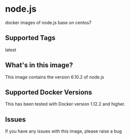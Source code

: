 # node.js
docker images of node.js base on centos7

## Supported Tags
latest


## What's in this image?
This image contains the version 6.10.2 of node.js


## Supported Docker Versions
This has been tested with Docker version 1.12.2 and higher.

## Issues
If you have any issues with this image, please raise a bug
